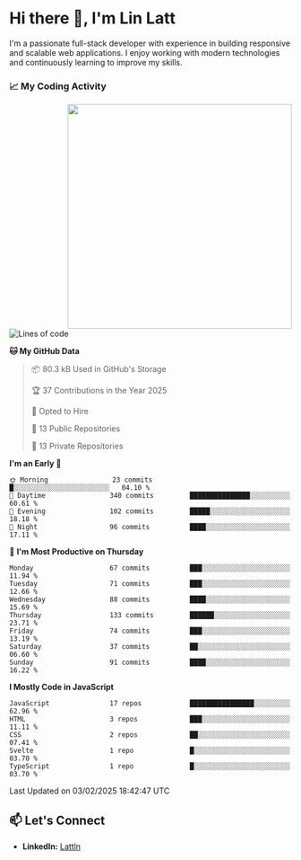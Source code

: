 # Hi there 👋, I'm Lin Latt

I'm a passionate full-stack developer with experience in building responsive and scalable web applications. I enjoy working with modern technologies and continuously learning to improve my skills.

### 📈 My Coding Activity 
<img src="https://github.com/user-attachments/assets/6cec4854-3eec-4600-9120-9be1d3cb2bfe"  width="400px" align="right">

<!--START_SECTION:waka-->
![Lines of code](https://img.shields.io/badge/From%20Hello%20World%20I%27ve%20Written-304.6%20thousand%20lines%20of%20code-blue)

**🐱 My GitHub Data** 

> 📦 80.3 kB Used in GitHub's Storage 
 > 
> 🏆 37 Contributions in the Year 2025
 > 
> 💼 Opted to Hire
 > 
> 📜 13 Public Repositories 
 > 
> 🔑 13 Private Repositories 
 > 
**I'm an Early 🐤** 

```text
🌞 Morning                23 commits          █░░░░░░░░░░░░░░░░░░░░░░░░   04.10 % 
🌆 Daytime                340 commits         ███████████████░░░░░░░░░░   60.61 % 
🌃 Evening                102 commits         █████░░░░░░░░░░░░░░░░░░░░   18.18 % 
🌙 Night                  96 commits          ████░░░░░░░░░░░░░░░░░░░░░   17.11 % 
```
📅 **I'm Most Productive on Thursday** 

```text
Monday                   67 commits          ███░░░░░░░░░░░░░░░░░░░░░░   11.94 % 
Tuesday                  71 commits          ███░░░░░░░░░░░░░░░░░░░░░░   12.66 % 
Wednesday                88 commits          ████░░░░░░░░░░░░░░░░░░░░░   15.69 % 
Thursday                 133 commits         ██████░░░░░░░░░░░░░░░░░░░   23.71 % 
Friday                   74 commits          ███░░░░░░░░░░░░░░░░░░░░░░   13.19 % 
Saturday                 37 commits          ██░░░░░░░░░░░░░░░░░░░░░░░   06.60 % 
Sunday                   91 commits          ████░░░░░░░░░░░░░░░░░░░░░   16.22 % 
```


**I Mostly Code in JavaScript** 

```text
JavaScript               17 repos            ████████████████░░░░░░░░░   62.96 % 
HTML                     3 repos             ███░░░░░░░░░░░░░░░░░░░░░░   11.11 % 
CSS                      2 repos             ██░░░░░░░░░░░░░░░░░░░░░░░   07.41 % 
Svelte                   1 repo              █░░░░░░░░░░░░░░░░░░░░░░░░   03.70 % 
TypeScript               1 repo              █░░░░░░░░░░░░░░░░░░░░░░░░   03.70 % 
```




 Last Updated on 03/02/2025 18:42:47 UTC
<!--END_SECTION:waka-->

## 📫 Let's Connect

- **LinkedIn:** [Lattln](https://linkedin.com/in/lin-latt)
<!-- - **Portfolio:** [Your Portfolio](https://yourportfolio.com) -->
